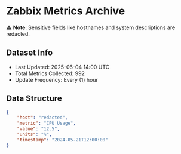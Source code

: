 # Zabbix Metrics Archive

⚠️ **Note**: Sensitive fields like hostnames and system descriptions are redacted.

## Dataset Info
- Last Updated: 2025-06-04 14:00 UTC
- Total Metrics Collected: 992
- Update Frequency: Every (1) hour

## Data Structure
```json
{
    "host": "redacted",
    "metric": "CPU Usage",
    "value": "12.5",
    "units": "%",
    "timestamp": "2024-05-21T12:00:00"
}
```
